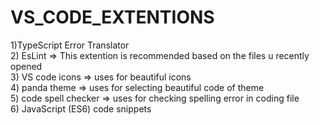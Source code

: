 # VS_CODE_EXTENTIONS
1)TypeScript Error Translator <br/>
2) EsLint => This extention is recommended based on the files u recently opened<br/>
3) VS code icons => uses for beautiful icons <br/>
4) panda theme => uses for selecting  beautiful code of theme <br/>
5) code spell checker => uses for checking spelling error in coding file <br/>
6) JavaScript (ES6) code snippets <br/>
